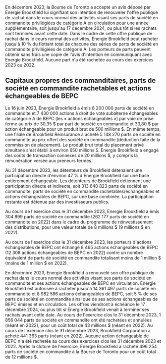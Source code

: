 En décembre 2023, la Bourse de Toronto a accepté un avis déposé par Energie Brookfield lui signifiant son intention de renouveler l'offre publique de rachat dans le cours normal des activités visant ses parts de société en commandite privilégiées de catégorie A en circulation pour une année supplémentaire, soit jusqu'au 17 décembre 2024, ou plus tôt si les rachats sont terminés avant cette date. Dans le cadre de cette offre publique de rachat dans le cours normal des activités, Energie Brookfield peut racheter jusqu'à 10 % du flottant total de chacune des séries de parts de société en commandite privilégiées de catégorie A. Les porteurs de parts peuvent obtenir sans frais une copie de l'avis d'intention en communiquant avec Energie Brookfield. Aucune part n'a été rachetée au cours des exercices 2023 ou 2022.

## Capitaux propres des commanditaires, parts de société en commandite rachetables et actions échangeables de BEPC

Le 16 juin 2023, Énergie Brookfield a émis 8 200 000 parts de société en commandite et 7 430 000 actions à droit de vote subalterne échangeables de catégorie A de BEPC (les « actions échangeables ») par voie de prise ferme au prix de 30,35 \$ par part de société en commandite et 33,80 \$ par action échangeable pour un produit brut de 500 millions \$. En même temps, une filiale de Brookfield Reinsurance a acheté 5 148 270 parts de société en commandite au prix offert des société en commandite (déduction faite de la commission de placement). Le produit brut total du placement privé simultané s'est établi à environ 650 millions S. Energie Brookfield a engagé des coûts de transaction connexes de 20 millions \$, y compris la rémunération versée aux preneurs fermes.

Au 31 décembre 2023, les détenteurs de Brookfield détenaient une participation directe d'environ 47 % d'Energie Brookfield sur une base entièrement échangeable. Les détenteurs de Brookfield détiennent une participation directe et indirecte, soit 313 640 823 parts de société en commandite, parts de société en commandite rachetables/échangeables et actions échangeables de BEPC, sur une base combinée. La participation restante est détenue par des investisseurs publics.

Au cours de l'exercice clos le 31 décembre 2023, Energie Brookfield a émis 304 899 parts de société en commandite (262 177 parts de société en commandite en 2022) dans le cadre du programme de réinvestissement des distributions, pour une valeur totale de 8 millions \$ (9 millions \$ en 2022).

Au cours de l'exercice clos le 31 décembre 2023, les porteurs d'actions échangeables de BEPC ont échangé 8 465 actions échangeables de BEPC (12 308 actions échangeables de BEPC en 2022) contre un nombre équivalent de parts de société en commandite totalisant moins de 1 million \$ (moins de 1 million \$ en 2022).

En décembre 2023, Energie Brookfield a renouvelé son offre publique de rachat dans le cours normal des activités visant ses parts de société en commandite et ses actions échangeables de BEPC en virculation. Energie Brookfield est autorisée à racheter jusqu'à 14 361 497 parts de société en commandite et 8 982 586 actions échangeables de BEPC, soit 5 % de ses parts de société en commandite ainsi que de ses actions échangeables de BEPC émises et en circulation. Les offres viendront à échéance le 17 décembre 2024, ou plus tôt si Énergie Brookfield venait à terminer ses rachats avant cette date. Au cours de l'exercice clos le 31 décembre 2023, 1 856 044 parts de société en commandite ont été rachetées et annulées (néant en 2022), pour un coût total de 43 millions \$ (néant en 2022). Au cours de l'exercice clos le 31 décembre 2023, Brookfield Corporation a acheté 441 363 parts (néant en 2022). Aucune action échangeable de BEPC n'a été rachetée au cours des exercices clos les 31 décembre 2023 et 2022. Après la cloture de l'exercice, Energie Brookfield a racheté 496 254 parts de société en commandite à la Bourse de Toronto pour un coût total de 12 millions \$.